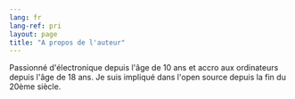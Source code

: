 ```yaml
---
lang: fr
lang-ref: pri
layout: page
title: "A propos de l'auteur"
---
```


Passionné d'électronique depuis l'âge de 10 ans et accro aux ordinateurs depuis l'âge de 18 ans.
Je suis impliqué dans l'open source depuis la fin du 20ème siècle.
